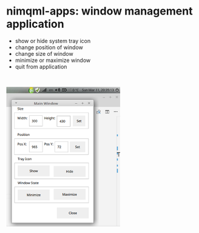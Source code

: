 # nimqml-apps: window management application

* show or hide system tray icon
* change position of window
* change size of window
* minimize or maximize window
* quit from application
<br/>

![](1.png)